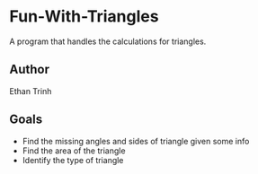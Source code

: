 # Fun-With-Triangles
A program that handles the calculations for triangles.

## Author
Ethan Trinh

## Goals
* Find the missing angles and sides of triangle given some info
* Find the area of the triangle
* Identify the type of triangle
